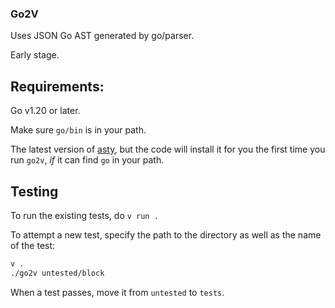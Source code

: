 ### Go2V

Uses JSON Go AST generated by go/parser.

Early stage.

## Requirements:
Go v1.20 or later.

Make sure `go/bin` is in your path.

The latest version of [asty](https://github.com/asty-org/asty), but
the code will install it for you the first time you run `go2v`, _if_
it can find `go` in your path.

## Testing

To run the existing tests, do `v run .`

To attempt a new test, specify the path to the directory as well as
the name of the test:

```bash
v .
./go2v untested/block
```

When a test passes, move it from `untested` to `tests`.
